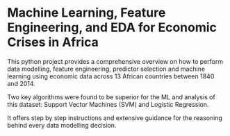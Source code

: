 # Machine Learning, Feature Engineering, and EDA for Economic Crises in Africa

This python project provides a comprehensive overview on how to perform data modelling, feature engineering, predictor selection and machine learning using economic data across 13 African countries between 1840 and 2014.

Two key algorithms were found to be superior for the ML and analysis of this dataset: Support Vector Machines (SVM) and Logistic Regression.

It offers step by step instructions and extensive guidance for the reasoning behind every data modelling decision.
